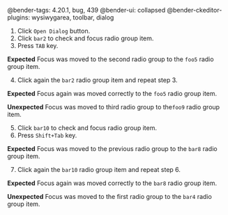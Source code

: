 @bender-tags: 4.20.1, bug, 439
@bender-ui: collapsed
@bender-ckeditor-plugins: wysiwygarea, toolbar, dialog

1. Click `Open Dialog` button.
2. Click `bar2` to check and focus radio group item.
3. Press `TAB` key.

**Expected** Focus was moved to the second radio group to the `foo5` radio group item.

4. Click again the `bar2` radio group item and repeat step 3.

**Expected** Focus again was moved correctly to the `foo5` radio group item.

**Unexpected** Focus was moved to third radio group to the`foo9` radio group item.

5. Click `bar10` to check and focus radio group item.
6. Press `Shift+Tab` key.

**Expected** Focus was moved to the previous radio group to the `bar8` radio group item.

7. Click again the `bar10` radio group item and repeat step 6.

**Expected** Focus again was moved correctly to the `bar8` radio group item.

**Unexpected** Focus was moved to the first radio group to the `bar4` radio group item.
